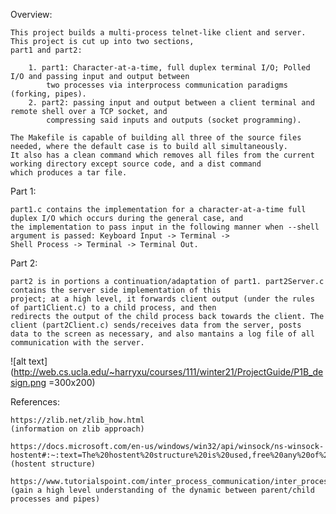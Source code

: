 Overview:

	This project builds a multi-process telnet-like client and server. This project is cut up into two sections,
	part1 and part2:

		1. part1: Character-at-a-time, full duplex terminal I/O; Polled I/O and passing input and output between 
			two processes via interprocess communication paradigms (forking, pipes).
		2. part2: passing input and output between a client terminal and remote shell over a TCP socket, and 
			compressing said inputs and outputs (socket programming).

	The Makefile is capable of building all three of the source files needed, where the default case is to build all simultaneously. 
	It also has a clean command which removes all files from the current working directory except source code, and a dist command 
	which produces a tar file.

Part 1:

	part1.c contains the implementation for a character-at-a-time full duplex I/O which occurs during the general case, and 
	the implementation to pass input in the following manner when --shell argument is passed: Keyboard Input -> Terminal -> 
	Shell Process -> Terminal -> Terminal Out. 

Part 2:

	part2 is in portions a continuation/adaptation of part1. part2Server.c contains the server side implementation of this 
	project; at a high level, it forwards client output (under the rules of part1Client.c) to a child process, and then 
	redirects the output of the child process back towards the client. The client (part2Client.c) sends/receives data from the server, posts
	data to the screen as necessary, and also mantains a log file of all communication with the server.

![alt text](http://web.cs.ucla.edu/~harryxu/courses/111/winter21/ProjectGuide/P1B_design.png =300x200)  



References: 


	https://zlib.net/zlib_how.html 
	(information on zlib approach)

	https://docs.microsoft.com/en-us/windows/win32/api/winsock/ns-winsock-hostent#:~:text=The%20hostent%20structure%20is%20used,free%20any%20of%20its%20components.
	(hostent structure)

	https://www.tutorialspoint.com/inter_process_communication/inter_process_communication_pipes.htm#:~:text=Two%2Dway%20Communication%20Using%20Pipes&text=Step%201%20%E2%88%92%20Create%20two%20pipes,2%20%E2%88%92%20Create%20a%20child%20process.
	(gain a high level understanding of the dynamic between parent/child processes and pipes)
